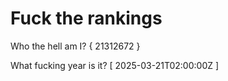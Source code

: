 # Fuck the rankings

Who the hell am I?
{ 21312672 }

What fucking year is it?
[ 2025-03-21T02:00:00Z ]
